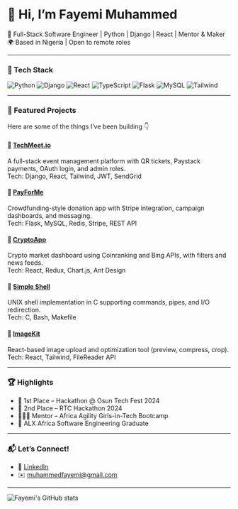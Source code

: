 # 👋 Hi, I’m Fayemi Muhammed

🎯 Full-Stack Software Engineer | Python | Django | React | Mentor & Maker  
🌍 Based in Nigeria | Open to remote roles

---

### 🧰 Tech Stack
![Python](https://img.shields.io/badge/-Python-3776AB?style=flat&logo=python&logoColor=white)
![Django](https://img.shields.io/badge/-Django-092E20?style=flat&logo=django&logoColor=white)
![React](https://img.shields.io/badge/-React-61DAFB?style=flat&logo=react&logoColor=black)
![TypeScript](https://img.shields.io/badge/-TypeScript-3178C6?style=flat&logo=typescript&logoColor=white)
![Flask](https://img.shields.io/badge/-Flask-000000?style=flat&logo=flask&logoColor=white)
![MySQL](https://img.shields.io/badge/-MySQL-4479A1?style=flat&logo=mysql&logoColor=white)
![Tailwind](https://img.shields.io/badge/-TailwindCSS-38B2AC?style=flat&logo=tailwind-css&logoColor=white)

---

### 📌 Featured Projects
Here are some of the things I’ve been building 👇

#### 🔹 [TechMeet.io](https://github.com/yourusername/techmeet)
A full-stack event management platform with QR tickets, Paystack payments, OAuth login, and admin roles.  
Tech: Django, React, Tailwind, JWT, SendGrid

#### 🔹 [PayForMe](https://github.com/yourusername/payforme)
Crowdfunding-style donation app with Stripe integration, campaign dashboards, and messaging.  
Tech: Flask, MySQL, Redis, Stripe, REST API

#### 🔹 [CryptoApp](https://github.com/yourusername/cryptoapp)
Crypto market dashboard using Coinranking and Bing APIs, with filters and news feeds.  
Tech: React, Redux, Chart.js, Ant Design

#### 🔹 [Simple Shell](https://github.com/yourusername/simple_shell)
UNIX shell implementation in C supporting commands, pipes, and I/O redirection.  
Tech: C, Bash, Makefile

#### 🔹 [ImageKit](https://github.com/yourusername/imagekit)
React-based image upload and optimization tool (preview, compress, crop).  
Tech: React, Tailwind, FileReader API

---

### 🏆 Highlights
- 🥇 1st Place – Hackathon @ Osun Tech Fest 2024
- 🥈 2nd Place – RTC Hackathon 2024
- 👨🏽‍🏫 Mentor – Africa Agility Girls-in-Tech Bootcamp
- 🧠 ALX Africa Software Engineering Graduate

---

### 📬 Let’s Connect!
- 🔗 [LinkedIn](https://www.linkedin.com/in/fayemi-muhammed/)
- ✉️ muhammedfayemi@gmail.com

---

![Fayemi's GitHub stats](https://github-readme-stats.vercel.app/api?username=Muhadev&show_icons=true&theme=radical)
